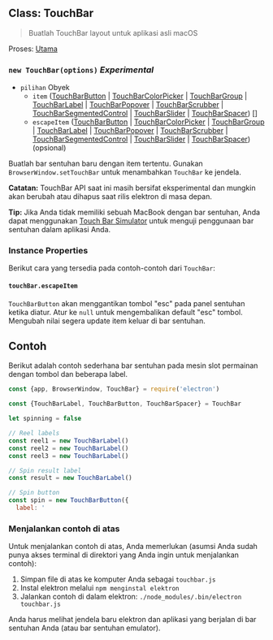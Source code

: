 ## Class: TouchBar

> Buatlah TouchBar layout untuk aplikasi asli macOS

Proses: [ Utama](../tutorial/quick-start.md#main-process)

### `new TouchBar(options)` *Experimental*

* `pilihan` Obyek 
  * `item` ([TouchBarButton](touch-bar-button.md) | [TouchBarColorPicker](touch-bar-color-picker.md) | [TouchBarGroup](touch-bar-group.md) | [TouchBarLabel](touch-bar-label.md) | [TouchBarPopover](touch-bar-popover.md) | [TouchBarScrubber](touch-bar-scrubber.md) | [TouchBarSegmentedControl](touch-bar-segmented-control.md) | [TouchBarSlider](touch-bar-slider.md) | [TouchBarSpacer](touch-bar-spacer.md)) []
  * `escapeItem` ([TouchBarButton](touch-bar-button.md) | [TouchBarColorPicker](touch-bar-color-picker.md) | [TouchBarGroup](touch-bar-group.md) | [TouchBarLabel](touch-bar-label.md) | [TouchBarPopover](touch-bar-popover.md) | [TouchBarScrubber](touch-bar-scrubber.md) | [TouchBarSegmentedControl](touch-bar-segmented-control.md) | [TouchBarSlider](touch-bar-slider.md) | [TouchBarSpacer](touch-bar-spacer.md)) (opsional)

Buatlah bar sentuhan baru dengan item tertentu. Gunakan `BrowserWindow.setTouchBar` untuk menambahkan `TouchBar` ke jendela.

**Catatan:** TouchBar API saat ini masih bersifat eksperimental dan mungkin akan berubah atau dihapus saat rilis elektron di masa depan.

**Tip:** Jika Anda tidak memiliki sebuah MacBook dengan bar sentuhan, Anda dapat menggunakan [Touch Bar Simulator](https://github.com/sindresorhus/touch-bar-simulator) untuk menguji penggunaan bar sentuhan dalam aplikasi Anda.

### Instance Properties

Berikut cara yang tersedia pada contoh-contoh dari `TouchBar`:

#### `touchBar.escapeItem`

`TouchBarButton` akan menggantikan tombol "esc" pada panel sentuhan ketika diatur. Atur ke `null` untuk mengembalikan default "esc" tombol. Mengubah nilai segera update item keluar di bar sentuhan.

## Contoh

Berikut adalah contoh sederhana bar sentuhan pada mesin slot permainan dengan tombol dan beberapa label.

```javascript
const {app, BrowserWindow, TouchBar} = require('electron')

const {TouchBarLabel, TouchBarButton, TouchBarSpacer} = TouchBar

let spinning = false

// Reel labels
const reel1 = new TouchBarLabel()
const reel2 = new TouchBarLabel()
const reel3 = new TouchBarLabel()

// Spin result label
const result = new TouchBarLabel()

// Spin button
const spin = new TouchBarButton({
  label: '
```

### Menjalankan contoh di atas

Untuk menjalankan contoh di atas, Anda memerlukan (asumsi Anda sudah punya akses terminal di direktori yang Anda ingin untuk menjalankan contoh):

1. Simpan file di atas ke komputer Anda sebagai `touchbar.js`
2. Instal elektron melalui `npm menginstal elektron`
3. Jalankan contoh di dalam elektron: `./node_modules/.bin/electron touchbar.js`

Anda harus melihat jendela baru elektron dan aplikasi yang berjalan di bar sentuhan Anda (atau bar sentuhan emulator).